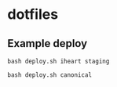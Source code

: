 # dotfiles

## Example deploy

```
bash deploy.sh iheart staging
```

```
bash deploy.sh canonical
```
